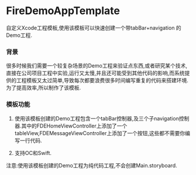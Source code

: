 # FireDemoAppTemplate
自定义Xcode工程模板,使用该模板可以快速创建一个带tabBar+navigation 的Demo工程.

### 背景
很多时候我们需要一个较复杂场景的Demo工程来验证点东西,或者研究某个技术,直接在公司项目工程中实验,运行又太慢,并且还可能受到其他代码的影响,而系统提供的工程模板又太过简单,导致每次都要浪费很多时间编写重复的代码来搭建环境.为了提高效率,所以制作了该模板.

### 模板功能
1. 使用该模板创建的Demo工程包含一个tabBar控制器,及三个子navigation控制器.其中的FDEHomeViewController上添加了一个tableView,FDEMessageViewController上添加了一个按钮,这些都不需要你编写一行代码.  

2. 支持OC和Swift.  

注意:使用该模板创建的Demo工程为纯代码工程,不会创建Main.storyboard.
